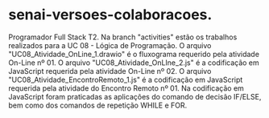 # senai-versoes-colaboracoes.
Programador Full Stack T2.
Na branch "activities" estão os trabalhos realizados para a UC 08 - Lógica de Programação.
O arquivo "UC08_Atividade_OnLine_1.drawio" é o fluxograma requerido pela atividade On-Line nº 01.
O arquivo "UC08_Atividade_OnLIne_2.js" é a codificação em JavaScript requerida pela atividade On-Line nº 02.
O arquivo "UC08_Atividade_EncontroRemoto_1.js" é a codificação em JavaScript requerida pela atividade do Encontro Remoto nº 01.
Na codificação em JavaScript foram praticadas as aplicações do comando de decisão IF/ELSE, bem como dos comandos de repetição WHILE e FOR.
